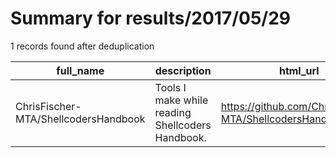 
# Summary for results/2017/05/29
    
1 records found after deduplication

| full_name | description | html_url | matched_list | matched_count | pushed_at | size | stargazers_count | language | forks_count |
|--------------------------------------|--------------------------------------------------|---------------------------------------------------------|----------------|-----------------|---------------------------|--------|--------------------|------------|---------------|
| ChrisFischer-MTA/ShellcodersHandbook | Tools I make while reading Shellcoders Handbook. | https://github.com/ChrisFischer-MTA/ShellcodersHandbook | ['shellcode'] | 1 | 2017-05-29 01:58:48+00:00 | 10 | 0 | Java | 0 |
